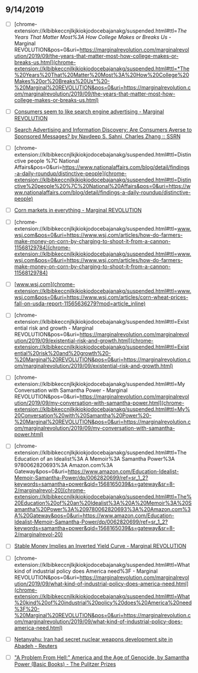 ## 9/14/2019

- [ ] [chrome-extension://klbibkeccnjlkjkiokjodocebajanakg/suspended.html#ttl=*The Years That Matter Most%3A How College Makes or Breaks Us* - Marginal REVOLUTION&pos=0&uri=https://marginalrevolution.com/marginalrevolution/2019/09/the-years-that-matter-most-how-college-makes-or-breaks-us.html](chrome-extension://klbibkeccnjlkjkiokjodocebajanakg/suspended.html#ttl=*The%20Years%20That%20Matter%20Most%3A%20How%20College%20Makes%20or%20Breaks%20Us*%20-%20Marginal%20REVOLUTION&pos=0&uri=https://marginalrevolution.com/marginalrevolution/2019/09/the-years-that-matter-most-how-college-makes-or-breaks-us.html)

- [ ] [Consumers seem to like search engine advertising - Marginal REVOLUTION](chrome-extension://klbibkeccnjlkjkiokjodocebajanakg/suspended.html#ttl=Consumers%20seem%20to%20like%20search%20engine%20advertising%20-%20Marginal%20REVOLUTION&pos=0&uri=https://marginalrevolution.com/marginalrevolution/2019/09/consumers-seem-to-like-search-engine-advertising.html)

- [ ] [Search Advertising and Information Discovery: Are Consumers Averse to Sponsored Messages? by Navdeep S. Sahni, Charles Zhang :: SSRN](chrome-extension://klbibkeccnjlkjkiokjodocebajanakg/suspended.html#ttl=Search%20Advertising%20and%20Information%20Discovery%3A%20Are%20Consumers%20Averse%20to%20Sponsored%20Messages%3F%20by%20Navdeep%20S.%20Sahni%2C%20Charles%20Zhang%20%3A%3A%20SSRN&pos=0&uri=https://papers.ssrn.com/sol3/papers.cfm?abstract_id=3441786)

- [ ] [chrome-extension://klbibkeccnjlkjkiokjodocebajanakg/suspended.html#ttl=Distinctive people %7C National Affairs&pos=0&uri=https://www.nationalaffairs.com/blog/detail/findings-a-daily-roundup/distinctive-people](chrome-extension://klbibkeccnjlkjkiokjodocebajanakg/suspended.html#ttl=Distinctive%20people%20%7C%20National%20Affairs&pos=0&uri=https://www.nationalaffairs.com/blog/detail/findings-a-daily-roundup/distinctive-people)

- [ ] [Corn markets in everything - Marginal REVOLUTION](chrome-extension://klbibkeccnjlkjkiokjodocebajanakg/suspended.html#ttl=Corn%20markets%20in%20everything%20-%20Marginal%20REVOLUTION&pos=0&uri=https://marginalrevolution.com/marginalrevolution/2019/09/corn-markets-in-everything.html)

- [ ] [chrome-extension://klbibkeccnjlkjkiokjodocebajanakg/suspended.html#ttl=www.wsj.com&pos=0&uri=https://www.wsj.com/articles/how-do-farmers-make-money-on-corn-by-charging-to-shoot-it-from-a-cannon-11568129784](chrome-extension://klbibkeccnjlkjkiokjodocebajanakg/suspended.html#ttl=www.wsj.com&pos=0&uri=https://www.wsj.com/articles/how-do-farmers-make-money-on-corn-by-charging-to-shoot-it-from-a-cannon-11568129784)

- [ ] [www.wsj.com](chrome-extension://klbibkeccnjlkjkiokjodocebajanakg/suspended.html#ttl=www.wsj.com&pos=0&uri=https://www.wsj.com/articles/corn-wheat-prices-fall-on-usda-report-11565636279?mod=article_inline)

- [ ] [chrome-extension://klbibkeccnjlkjkiokjodocebajanakg/suspended.html#ttl=Existential risk and growth - Marginal REVOLUTION&pos=0&uri=https://marginalrevolution.com/marginalrevolution/2019/09/existential-risk-and-growth.html](chrome-extension://klbibkeccnjlkjkiokjodocebajanakg/suspended.html#ttl=Existential%20risk%20and%20growth%20-%20Marginal%20REVOLUTION&pos=0&uri=https://marginalrevolution.com/marginalrevolution/2019/09/existential-risk-and-growth.html)

- [ ] [chrome-extension://klbibkeccnjlkjkiokjodocebajanakg/suspended.html#ttl=My Conversation with Samantha Power - Marginal REVOLUTION&pos=0&uri=https://marginalrevolution.com/marginalrevolution/2019/09/my-conversation-with-samantha-power.html](chrome-extension://klbibkeccnjlkjkiokjodocebajanakg/suspended.html#ttl=My%20Conversation%20with%20Samantha%20Power%20-%20Marginal%20REVOLUTION&pos=0&uri=https://marginalrevolution.com/marginalrevolution/2019/09/my-conversation-with-samantha-power.html)

- [ ] [chrome-extension://klbibkeccnjlkjkiokjodocebajanakg/suspended.html#ttl=The Education of an Idealist%3A A Memoir%3A Samantha Power%3A 9780062820693%3A Amazon.com%3A Gateway&pos=0&uri=https://www.amazon.com/Education-Idealist-Memoir-Samantha-Power/dp/0062820699/ref=sr_1_2?keywords=samantha+power&qid=1568165039&s=gateway&sr=8-2/marginalrevol-20](chrome-extension://klbibkeccnjlkjkiokjodocebajanakg/suspended.html#ttl=The%20Education%20of%20an%20Idealist%3A%20A%20Memoir%3A%20Samantha%20Power%3A%209780062820693%3A%20Amazon.com%3A%20Gateway&pos=0&uri=https://www.amazon.com/Education-Idealist-Memoir-Samantha-Power/dp/0062820699/ref=sr_1_2?keywords=samantha+power&qid=1568165039&s=gateway&sr=8-2/marginalrevol-20)

- [ ] [Stable Money Implies an Inverted Yield Curve - Marginal REVOLUTION](chrome-extension://klbibkeccnjlkjkiokjodocebajanakg/suspended.html#ttl=Stable%20Money%20Implies%20an%20Inverted%20Yield%20Curve%20-%20Marginal%20REVOLUTION&pos=0&uri=https://marginalrevolution.com/marginalrevolution/2019/09/stable-money-implies-an-inverted-yield-curve.html)

- [ ] [chrome-extension://klbibkeccnjlkjkiokjodocebajanakg/suspended.html#ttl=What kind of industrial policy does America need%3F - Marginal REVOLUTION&pos=0&uri=https://marginalrevolution.com/marginalrevolution/2019/09/what-kind-of-industrial-policy-does-america-need.html](chrome-extension://klbibkeccnjlkjkiokjodocebajanakg/suspended.html#ttl=What%20kind%20of%20industrial%20policy%20does%20America%20need%3F%20-%20Marginal%20REVOLUTION&pos=0&uri=https://marginalrevolution.com/marginalrevolution/2019/09/what-kind-of-industrial-policy-does-america-need.html)

- [ ] [Netanyahu: Iran had secret nuclear weapons development site in Abadeh - Reuters](chrome-extension://klbibkeccnjlkjkiokjodocebajanakg/suspended.html#ttl=Netanyahu%3A%20Iran%20had%20secret%20nuclear%20weapons%20development%20site%20in%20Abadeh%20-%20Reuters&pos=0&uri=https://www.reuters.com/article/us-iran-nuclear-iaea-israel-idUSKCN1VU1T5)

- [ ] [&quot;A Problem From Hell:&quot; America and the Age of Genocide, by Samantha Power (Basic Books) - The Pulitzer Prizes](https://www.pulitzer.org/winners/samantha-power)
